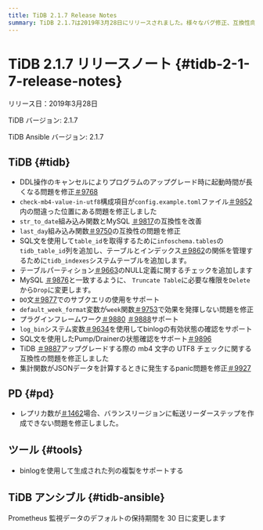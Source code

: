 ```yaml
---
title: TiDB 2.1.7 Release Notes
summary: TiDB 2.1.7は2019年3月28日にリリースされました。様々なバグ修正、互換性向上に加え、DO`文でのサブクエリのサポート、プラグインフレームワーク、SQL文によるbinlogおよびPump/Drainerの状態確認といった新機能が追加されています。PDでは、balance-regionにおけるリーダーステップの転送に関する問題も修正されました。さらに、TiDB AnsibleにおけるPrometheus監視データのデフォルトの保持期間が30日に変更されました。
---
```


# TiDB 2.1.7 リリースノート {#tidb-2-1-7-release-notes}

リリース日：2019年3月28日

TiDB バージョン: 2.1.7

TiDB Ansible バージョン: 2.1.7

## TiDB {#tidb}

-   DDL操作のキャンセルによりプログラムのアップグレード時に起動時間が長くなる問題を修正[＃9768](https://github.com/pingcap/tidb/pull/9768)
-   `check-mb4-value-in-utf8`構成項目が`config.example.toml`ファイル[＃9852](https://github.com/pingcap/tidb/pull/9852)内の間違った位置にある問題を修正しました
-   `str_to_date`組み込み関数とMySQL [＃9817](https://github.com/pingcap/tidb/pull/9817)の互換性を改善
-   `last_day`組み込み関数[＃9750](https://github.com/pingcap/tidb/pull/9750)の互換性の問題を修正
-   SQL文を使用して`table_id`を取得するために`infoschema.tables`の`tidb_table_id`列を追加し、テーブルとインデックス[＃9862](https://github.com/pingcap/tidb/pull/9862)の関係を管理するために`tidb_indexes`システムテーブルを追加します。
-   テーブルパーティション[＃9663](https://github.com/pingcap/tidb/pull/9663)のNULL定義に関するチェックを追加します
-   MySQL [＃9876](https://github.com/pingcap/tidb/pull/9876)と一致するように、 `Truncate Table`に必要な権限を`Delete`から`Drop`に変更します。
-   `DO`文[＃9877](https://github.com/pingcap/tidb/pull/9877)でのサブクエリの使用をサポート
-   `default_week_format`変数が`week`関数[＃9753](https://github.com/pingcap/tidb/pull/9753)で効果を発揮しない問題を修正
-   プラグインフレームワーク[＃9880](https://github.com/pingcap/tidb/pull/9880) [＃9888](https://github.com/pingcap/tidb/pull/9888)サポート
-   `log_bin`システム変数[＃9634](https://github.com/pingcap/tidb/pull/9634)を使用してbinlogの有効状態の確認をサポート
-   SQL文を使用したPump/Drainerの状態確認をサポート[＃9896](https://github.com/pingcap/tidb/pull/9896)
-   TiDB [＃9887](https://github.com/pingcap/tidb/pull/9887)アップグレードする際の mb4 文字の UTF8 チェックに関する互換性の問題を修正しました
-   集計関数がJSONデータを計算するときに発生するpanic問題を修正[＃9927](https://github.com/pingcap/tidb/pull/9927)

## PD {#pd}

-   レプリカ数が[＃1462](https://github.com/pingcap/pd/pull/1462)場合、バランスリージョンに転送リーダーステップを作成できない問題を修正しました。

## ツール {#tools}

-   binlogを使用して生成された列の複製をサポートする

## TiDB アンシブル {#tidb-ansible}

Prometheus 監視データのデフォルトの保持期間を 30 日に変更します
